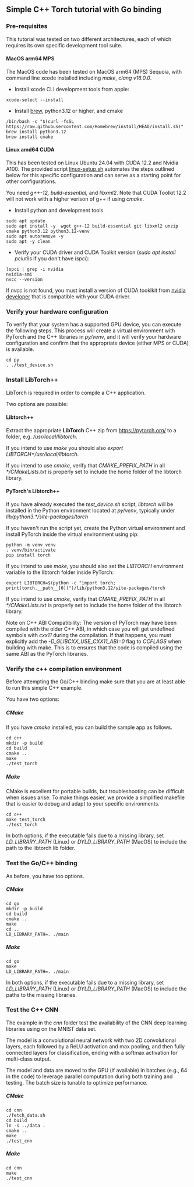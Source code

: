 ## Simple C++ Torch tutorial with Go binding

### Pre-requisites

This tutorial was tested on two different architectures, each of which requires its own specific development tool suite.

#### MacOS arm64 MPS

The MacOS code has been tested on MacOS arm64 (MPS) Sequoia, with command line xcode installed including _make_, _clang v16.0.0_.

* Install xcode CLI development tools from apple:

```
xcode-select --install
```

* Install [brew](https://brew.sh/), python3.12 or higher, and cmake

```
/bin/bash -c "$(curl -fsSL https://raw.githubusercontent.com/Homebrew/install/HEAD/install.sh)"
brew install python3.12
brew install cmake
```

#### Linux amd64 CUDA

This has been tested on Linux Ubuntu 24.04 with CUDA 12.2 and Nvidia A100.
The provided script [linux-setup.sh](./linux-setup.sh) automates the steps outlined below for this specific configuration and can serve as a starting point for other configurations.

You need _g++-12, build-essential,_ and _libxml2_. Note that CUDA Toolkit 12.2 will not work with a higher verison of g++ if using _cmake_.

* Install python and development tools

```
sudo apt update
sudo apt install -y  wget g++-12 build-essential git libxml2 unzip cmake python3.12 python3.12-venv
sudo apt autoremove -y
sudo apt -y clean
```

* Verify your CUDA driver and CUDA Toolkit version (_sudo apt install pciutils_ if you don't have _lspci_):

```
lspci | grep -i nvidia
nvidia-smi
nvcc --version
```

If _nvcc_ is not found, you must install a version of CUDA tooklkit from [nvidia developer](https://developer.nvidia.com/cuda-downloads/)
that is compatible with your CUDA driver.

### Verify your hardware configuration

To verify that your system has a supported GPU device, you can execute the following steps.
This process will create a virtual environment with PyTorch and the C++ libraries in _py/venv_,
and it will verify your hardware configuration and confirm that the appropriate device (either MPS or CUDA) is available.

```
cd py
. ./test_device.sh
```
### Install LibTorch++

LibTorch is required in order to compile a C++ application.

Two options are possible:

#### Libtorch++

Extract the appropriate **LibTorch** C++ zip from https://pytorch.org/ to a folder, e.g. _/usr/local/libtorch_.

If you intend to use _make_ you should also _export LIBTORCH=/usr/local/libtorch_.

If you intend to use _cmake_, verify that _CMAKE_PREFIX_PATH_ in all _*/CMakeLists.txt_ is properly set to include the home folder of the libtorch library.


#### PyTorch's Libtorch++

If you have already executed the _test_device.sh_ script, _libtorch_ will be installed
in the Python environment located at _py/venv_, typically under _lib/python3.*/site-packages/torch_

If you haven't run the script yet, create the Python virtual environment and install PyTorch inside the virtual environment using pip:

```
python -m venv venv
. venv/bin/activate
pip install torch
```

If you intend to use _make_, you should also set the _LIBTORCH_ environment variable to the libtorch folder inside PyTorch:

```
export LIBTORCH=$(python -c "import torch; print(torch.__path__[0])")/lib/python3.12/site-packages/torch
```

If you intend to use _cmake_, verify that _CMAKE_PREFIX_PATH_ in all _*/CMakeLists.txt_ is properly set to include the home folder of the libtorch library.

Note on C++ ABI Compatibility:
The version of PyTorch may have been compiled with the older C++ ABI, in which case you will get undefined symbols with
_cxx11_ during the compilation. If that happens, you must explicitly add the _-D_GLIBCXX_USE_CXX11_ABI=0_ flag to _CCFLAGS_ when building with make.
This is to ensures that the code is compiled using the same ABI as the PyTorch libraries.

### Verify the c++ compilation environment

Before attempting the Go/C++ binding make sure that you are at least able to run this simple C++ example.

You have two options:

##### CMake

If you have _cmake_ installed, you can build the sample app as follows.

```
cd c++
mkdir -p build
cd build
cmake ..
make
./test_torch
```

##### Make

CMake is excellent for portable builds, but troubleshooting can be difficult when issues arise.
To make things easier, we provide a simplified makefile that is easier to debug and adapt to your specific environments.

```
cd c++
make test_torch
./test_torch
```

In both options, if the executable fails due to a missing library, set _LD_LIBRARY_PATH_ (Linux) or _DYLD_LIBRARY_PATH_ (MacOS)
to include the path to the libtorch lib folder.

### Test the Go/C++ binding

As before, you have too options.

##### CMake

```
cd go
mkdir -p build
cd build
cmake ..
make
cd ..
LD_LIBRARY_PATH=. ./main
```

##### Make

```
cd go
make
LD_LIBRARY_PATH=. ./main
```

In both options, if the executable fails due to a missing library, set _LD_LIBRARY_PATH_ (Linux) or _DYLD_LIBRARY_PATH_ (MacOS)
to include the paths to the missing libraries.

### Test the C++ CNN

The example in the _cnn_ folder test the availability of the CNN deep learning libraries using on the MNIST data set.

The model is a convolutional neural network with two 2D convolutional layers, each followed by a ReLU activation and max pooling, and then fully connected layers for classification, ending with a softmax activation for multi-class output.

The model and data are moved to the GPU (if available) in batches (e.g., 64 in the code) to leverage parallel computation during both training and testing. The batch size is tunable to optimize performance.

##### CMake

```
cd cnn
./fetch_data.sh
cd build
ln -s ../data .
cmake ..
make
./test_cnn
```

##### Make

```
cd cnn
make
./test_cnn
```

